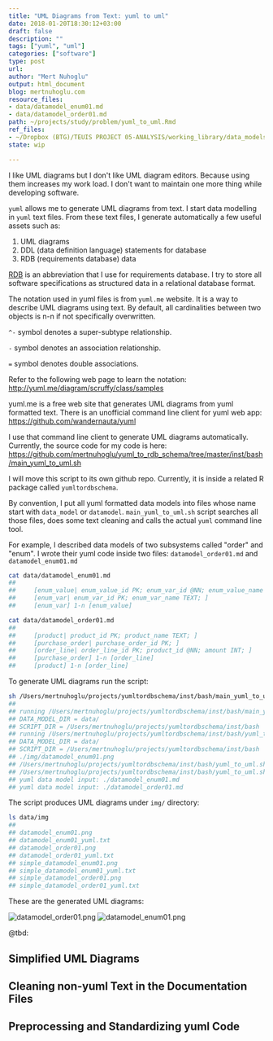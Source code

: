 ```yaml
---
title: "UML Diagrams from Text: yuml to uml"
date: 2018-01-20T18:30:12+03:00 
draft: false
description: ""
tags: ["yuml", "uml"]
categories: ["software"]
type: post
url:
author: "Mert Nuhoglu"
output: html_document
blog: mertnuhoglu.com
resource_files:
- data/datamodel_enum01.md
- data/datamodel_order01.md
path: ~/projects/study/problem/yuml_to_uml.Rmd
ref_files:
- ~/Dropbox (BTG)/TEUIS PROJECT 05-ANALYSIS/working_library/data_models/conventions_for_data_modelling.md
state: wip

---
```


I like UML diagrams but I don't like UML diagram editors. Because using them increases my work load. I don't want to maintain one more thing while developing software. 

<!--more-->

<!-- toc -->

`yuml` allows me to generate UML diagrams from text. I start data modelling in `yuml` text files. From these text files, I generate automatically a few useful assets such as:

1. UML diagrams
2. DDL (data definition language) statements for database 
3. RDB (requirements database) data

[RDB](/what_is_rdb/) is an abbreviation that I use for requirements database. I try to store all software specifications as structured data in a relational database format.

The notation used in yuml files is from `yuml.me` website. It is a way to describe UML diagrams using text. By default, all cardinalities between two objects is n-n if not specifically overwritten. 

`^-` symbol denotes a super-subtype relationship. 

`-` symbol denotes an association relationship. 

`=` symbol denotes double associations.

Refer to the following web page to learn the notation: http://yuml.me/diagram/scruffy/class/samples

yuml.me is a free web site that generates UML diagrams from yuml formatted text. There is an unofficial command line client for yuml web app: https://github.com/wandernauta/yuml

I use that command line client to generate UML diagrams automatically. Currently, the source code for my code is here: https://github.com/mertnuhoglu/yuml_to_rdb_schema/tree/master/inst/bash/main_yuml_to_uml.sh

I will move this script to its own github repo. Currently, it is inside a related R package called `yumltordbschema`.

By convention, I put all yuml formatted data models into files whose name start with `data_model` or `datamodel`. `main_yuml_to_uml.sh` script searches all those files, does some text cleaning and calls the actual `yuml` command line tool. 

For example, I described data models of two subsystems called "order" and "enum". I wrote their yuml code inside two files: `datamodel_order01.md` and `datamodel_enum01.md`

``` bash
cat data/datamodel_enum01.md
## 
##     [enum_value| enum_value_id PK; enum_var_id @NN; enum_value_name TEXT; ]
##     [enum_var| enum_var_id PK; enum_var_name TEXT; ]
##     [enum_var] 1-n [enum_value]
``` 

``` bash
cat data/datamodel_order01.md
## 
##     [product| product_id PK; product_name TEXT; ]
##     [purchase_order| purchase_order_id PK; ]
##     [order_line| order_line_id PK; product_id @NN; amount INT; ]
##     [purchase_order] 1-n [order_line]
##     [product] 1-n [order_line]
``` 

To generate UML diagrams run the script:

``` bash
sh /Users/mertnuhoglu/projects/yumltordbschema/inst/bash/main_yuml_to_uml.sh data/
## 
## running /Users/mertnuhoglu/projects/yumltordbschema/inst/bash/main_yuml_to_uml.sh
## DATA_MODEL_DIR = data/
## SCRIPT_DIR = /Users/mertnuhoglu/projects/yumltordbschema/inst/bash
## running /Users/mertnuhoglu/projects/yumltordbschema/inst/bash/yuml_to_uml.sh
## DATA_MODEL_DIR = data/
## SCRIPT_DIR = /Users/mertnuhoglu/projects/yumltordbschema/inst/bash
## ./img/datamodel_enum01.png
## /Users/mertnuhoglu/projects/yumltordbschema/inst/bash/yuml_to_uml.sh: /usr/local/bin/yuml: /usr/local/opt/python/bin/python2.7: bad interpreter: No such file or directory
## /Users/mertnuhoglu/projects/yumltordbschema/inst/bash/yuml_to_uml.sh: /usr/local/bin/yuml: /usr/local/opt/python/bin/python2.7: bad interpreter: No such file or directory
## yuml data model input: ./datamodel_enum01.md
## yuml data model input: ./datamodel_order01.md
``` 

The script produces UML diagrams under `img/` directory:

``` bash
ls data/img
##
## datamodel_enum01.png
## datamodel_enum01_yuml.txt
## datamodel_order01.png
## datamodel_order01_yuml.txt
## simple_datamodel_enum01.png
## simple_datamodel_enum01_yuml.txt
## simple_datamodel_order01.png
## simple_datamodel_order01_yuml.txt
``` 

These are the generated UML diagrams:

![datamodel_order01.png](/images/datamodel_order01.png)
![datamodel_enum01.png](/images/datamodel_enum01.png)

@tbd:

## Simplified UML Diagrams

## Cleaning non-yuml Text in the Documentation Files

## Preprocessing and Standardizing yuml Code


